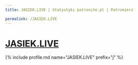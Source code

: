 ```yaml
---
title: JASIEK.LIVE | Statystyki patronite.pl | Patromierz

permalink: /JASIEK.LIVE
---
```


# [JASIEK.LIVE](https://patronite.pl/JASIEK.LIVE)

{% include profile.md name="JASIEK.LIVE" prefix="j" %}

